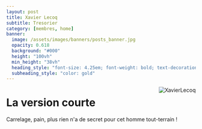 ```yaml
---
layout: post
title: Xavier Lecoq
subtitle: Tresorier
category: [membres, home]
banner:
  image: /assets/images/banners/posts_banner.jpg
  opacity: 0.618
  background: "#000"
  height: "100vh"
  min_height: "38vh"
  heading_style: "font-size: 4.25em; font-weight: bold; text-decoration: underline"
  subheading_style: "color: gold"
---
```


<img src="{{site.baseurl | prepend: site.url}}assets/images/members/XavierLecoq.jpg" alt="XavierLecoq" style="float: right; width: auto; height: auto;"/>

# La version courte
Carrelage, pain, plus rien n'a de secret pour cet homme tout-terrain !

























